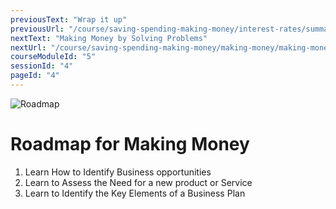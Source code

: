 ```yaml
---
previousText: "Wrap it up"
previousUrl: "/course/saving-spending-making-money/interest-rates/summary"
nextText: "Making Money by Solving Problems"
nextUrl: "/course/saving-spending-making-money/making-money/making-money-by-solving-problems"
courseModuleId: "5"
sessionId: "4"
pageId: "4"
---
```



![Roadmap](/assets/img/roadmap.png)
# Roadmap for Making Money

1. Learn How to Identify Business opportunities
2. Learn to Assess the Need for a new product or Service
3. Learn to Identify the Key Elements of a Business Plan

